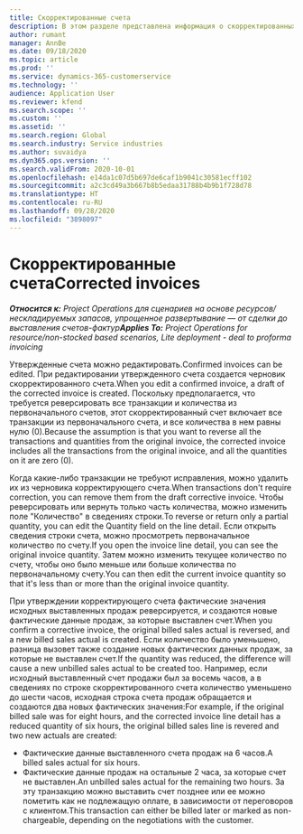 ```yaml
---
title: Скорректированные счета
description: В этом разделе представлена информация о скорректированных счетах.
author: rumant
manager: AnnBe
ms.date: 09/18/2020
ms.topic: article
ms.prod: ''
ms.service: dynamics-365-customerservice
ms.technology: ''
audience: Application User
ms.reviewer: kfend
ms.search.scope: ''
ms.custom: ''
ms.assetid: ''
ms.search.region: Global
ms.search.industry: Service industries
ms.author: suvaidya
ms.dyn365.ops.version: ''
ms.search.validFrom: 2020-10-01
ms.openlocfilehash: e14da1c07d5b697de6caf1b9041c30581ecff102
ms.sourcegitcommit: a2c3cd49a3b667b8b5edaa31788b4b9b1f728d78
ms.translationtype: HT
ms.contentlocale: ru-RU
ms.lasthandoff: 09/28/2020
ms.locfileid: "3898097"
---
```

# <a name="corrected-invoices"></a><span data-ttu-id="8514a-103">Скорректированные счета</span><span class="sxs-lookup"><span data-stu-id="8514a-103">Corrected invoices</span></span>

<span data-ttu-id="8514a-104">_**Относится к:** Project Operations для сценариев на основе ресурсов/нескладируемых запасов, упрощенное развертывание — от сделки до выставления счетов-фактур_</span><span class="sxs-lookup"><span data-stu-id="8514a-104">_**Applies To:** Project Operations for resource/non-stocked based scenarios, Lite deployment - deal to proforma invoicing_</span></span>

<span data-ttu-id="8514a-105">Утвержденные счета можно редактировать.</span><span class="sxs-lookup"><span data-stu-id="8514a-105">Confirmed invoices can be edited.</span></span> <span data-ttu-id="8514a-106">При редактировании утвержденного счета создается черновик скорректированного счета.</span><span class="sxs-lookup"><span data-stu-id="8514a-106">When you edit a confirmed invoice, a draft of the corrected invoice is created.</span></span> <span data-ttu-id="8514a-107">Поскольку предполагается, что требуется реверсировать все транзакции и количества из первоначального счетов, этот скорректированный счет включает все транзакции из первоначального счета, и все количества в нем равны нулю (0).</span><span class="sxs-lookup"><span data-stu-id="8514a-107">Because the assumption is that you want to reverse all the transactions and quantities from the original invoice, the corrected invoice includes all the transactions from the original invoice, and all the quantities on it are zero (0).</span></span>

<span data-ttu-id="8514a-108">Когда какие-либо транзакции не требуют исправления, можно удалить их из черновика корректирующего счета.</span><span class="sxs-lookup"><span data-stu-id="8514a-108">When transactions don't require correction, you can remove them from the draft corrective invoice.</span></span> <span data-ttu-id="8514a-109">Чтобы реверсировать или вернуть только часть количества, можно изменить поле "Количество" в сведениях строки.</span><span class="sxs-lookup"><span data-stu-id="8514a-109">To reverse or return only a partial quantity, you can edit the Quantity field on the line detail.</span></span> <span data-ttu-id="8514a-110">Если открыть сведения строки счета, можно просмотреть первоначальное количество по счету.</span><span class="sxs-lookup"><span data-stu-id="8514a-110">If you open the invoice line detail, you can see the original invoice quantity.</span></span> <span data-ttu-id="8514a-111">Затем можно изменить текущее количество по счету, чтобы оно было меньше или больше количества по первоначальному счету.</span><span class="sxs-lookup"><span data-stu-id="8514a-111">You can then edit the current invoice quantity so that it's less than or more than the original invoice quantity.</span></span>

<span data-ttu-id="8514a-112">При утверждении корректирующего счета фактические значения исходных выставленных продаж реверсируется, и создаются новые фактические данные продаж, за которые выставлен счет.</span><span class="sxs-lookup"><span data-stu-id="8514a-112">When you confirm a corrective invoice, the original billed sales actual is reversed, and a new billed sales actual is created.</span></span> <span data-ttu-id="8514a-113">Если количество было уменьшено, разница вызовет также создание новых фактических данных продаж, за которые не выставлен счет.</span><span class="sxs-lookup"><span data-stu-id="8514a-113">If the quantity was reduced, the difference will cause a new unbilled sales actual to be created too.</span></span> <span data-ttu-id="8514a-114">Например, если исходный выставленный счет продажи был за восемь часов, а в сведениях по строке скорректированного счета количество уменьшено до шести часов, исходная строка счета продаж обращается и создаются два новых фактических значения:</span><span class="sxs-lookup"><span data-stu-id="8514a-114">For example, if the original billed sale was for eight hours, and the corrected invoice line detail has a reduced quantity of six hours, the original billed sales line is revered and two new actuals are created:</span></span>

- <span data-ttu-id="8514a-115">Фактические данные выставленного счета продаж на 6 часов.</span><span class="sxs-lookup"><span data-stu-id="8514a-115">A billed sales actual for six hours.</span></span>
- <span data-ttu-id="8514a-116">Фактические данные продаж на остальные 2 часа, за которые счет не выставлен.</span><span class="sxs-lookup"><span data-stu-id="8514a-116">An unbilled sales actual for the remaining two hours.</span></span> <span data-ttu-id="8514a-117">За эту транзакцию можно выставить счет позднее или ее можно пометить как не подлежащую оплате, в зависимости от переговоров с клиентом.</span><span class="sxs-lookup"><span data-stu-id="8514a-117">This transaction can either be billed later or marked as non-chargeable, depending on the negotiations with the customer.</span></span>

